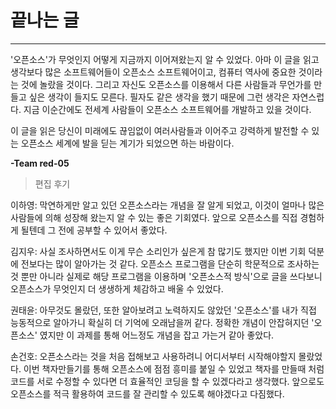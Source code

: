 # 끝나는 글

---

'오픈소스'가 무엇인지 어떻게 지금까지 이어져왔는지 알 수 있었다. 아마 이 글을 읽고 생각보다 많은 소프트웨어들이 오픈소스 소프트웨어이고, 컴퓨터 역사에 중요한 것이라는 것에 놀랐을 것이다. 그리고 자신도 오픈소스를 이용해서 다른 사람들과 무언가를 만들고 싶은 생각이 들지도 모른다. 필자도 같은 생각을 했기 때문에 그런 생각은 자연스럽다. 지금 이순간에도 전세계 사람들이 오픈소스 소프트웨어를 개발하고 있을 것이다.

이 글을 읽은 당신이 미래에도 끊임없이 여러사람들과 이어주고 강력하게 발전할 수 있는 오픈소스 세계에 발을 딛는 계기가 되었으면 하는 바람이다.

**-Team red-05**



> 편집 후기

이하영: 막연하게만 알고 있던 오픈소스라는 개념을 잘 알게 되었고, 이것이 얼마나 많은 사람들에 의해 성장해 왔는지 알 수 있는 좋은 기회였다. 앞으로 오픈소스를 직접 경험하게 될텐데 그 전에 공부할 수 있어서 좋았다.

김지우: 사실 조사하면서도 이게 무슨 소리인가 싶은게 참 많기도 했지만 이번 기회 덕분에 전보다는 많이 알아가는 것 같다. 오픈소스 프로그램을 단순히 학문적으로 조사하는 것 뿐만 아니라 실제로 해당 프로그램을 이용하며 '오픈소스적 방식'으로 글을 쓰다보니 오픈소스가 무엇인지 더 생생하게 체감하고 배울 수 있었다.

권태윤: 아무것도 몰랐던, 또한 알아보려고 노력하지도 않았던 '오픈소스'를 내가 직접 능동적으로 알아가니 확실히 더 기억에 오래남을꺼 같다. 정확한 개념이 안잡혀지던 '오픈소스' 였지만 이 과제를 통해 어느정도 개념을 잡고 가는거 같아 좋았다.

손건호: 오픈소스라는 것을 처음 접해보고 사용하려니 어디서부터 시작해야할지 몰랐었다. 이번 책자만들기를 통해 오픈소스에 점점 흥미를 붙일 수 있었고 책자를 만들때 처럼 코드를 서로 수정할 수 있다면 더 효율적인 코딩을 할 수 있겠다라고 생각했다. 앞으로도 오픈소스를 적극 활용하여 코드를 잘 관리할 수 있도록 해야겠다고 다짐했다.

